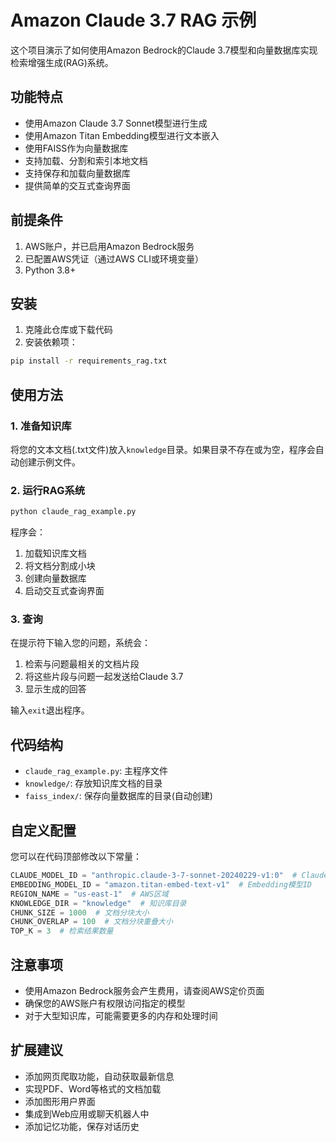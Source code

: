 # Amazon Claude 3.7 RAG 示例

这个项目演示了如何使用Amazon Bedrock的Claude 3.7模型和向量数据库实现检索增强生成(RAG)系统。

## 功能特点

- 使用Amazon Claude 3.7 Sonnet模型进行生成
- 使用Amazon Titan Embedding模型进行文本嵌入
- 使用FAISS作为向量数据库
- 支持加载、分割和索引本地文档
- 支持保存和加载向量数据库
- 提供简单的交互式查询界面

## 前提条件

1. AWS账户，并已启用Amazon Bedrock服务
2. 已配置AWS凭证（通过AWS CLI或环境变量）
3. Python 3.8+

## 安装

1. 克隆此仓库或下载代码
2. 安装依赖项：

```bash
pip install -r requirements_rag.txt
```

## 使用方法

### 1. 准备知识库

将您的文本文档(.txt文件)放入`knowledge`目录。如果目录不存在或为空，程序会自动创建示例文件。

### 2. 运行RAG系统

```bash
python claude_rag_example.py
```

程序会：
1. 加载知识库文档
2. 将文档分割成小块
3. 创建向量数据库
4. 启动交互式查询界面

### 3. 查询

在提示符下输入您的问题，系统会：
1. 检索与问题最相关的文档片段
2. 将这些片段与问题一起发送给Claude 3.7
3. 显示生成的回答

输入`exit`退出程序。

## 代码结构

- `claude_rag_example.py`: 主程序文件
- `knowledge/`: 存放知识库文档的目录
- `faiss_index/`: 保存向量数据库的目录(自动创建)

## 自定义配置

您可以在代码顶部修改以下常量：

```python
CLAUDE_MODEL_ID = "anthropic.claude-3-7-sonnet-20240229-v1:0"  # Claude模型ID
EMBEDDING_MODEL_ID = "amazon.titan-embed-text-v1"  # Embedding模型ID
REGION_NAME = "us-east-1"  # AWS区域
KNOWLEDGE_DIR = "knowledge"  # 知识库目录
CHUNK_SIZE = 1000  # 文档分块大小
CHUNK_OVERLAP = 100  # 文档分块重叠大小
TOP_K = 3  # 检索结果数量
```

## 注意事项

- 使用Amazon Bedrock服务会产生费用，请查阅AWS定价页面
- 确保您的AWS账户有权限访问指定的模型
- 对于大型知识库，可能需要更多的内存和处理时间

## 扩展建议

- 添加网页爬取功能，自动获取最新信息
- 实现PDF、Word等格式的文档加载
- 添加图形用户界面
- 集成到Web应用或聊天机器人中
- 添加记忆功能，保存对话历史
